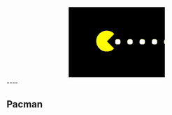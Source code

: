 <div id="header" align="center">
  <img src="https://github.com/JoshDagat/readme-images/blob/main/pacman-gaming.gif" alt="pacman"/>
</div>
----

## Pacman
